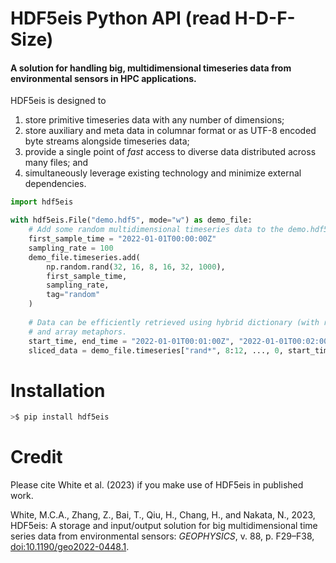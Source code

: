 # HDF5eis Python API (read H-D-F-Size)
#### A solution for handling big, multidimensional timeseries data from environmental sensors in HPC applications.

HDF5eis is designed to
1. store primitive timeseries data with any number of dimensions;
2. store auxiliary and meta data in columnar format or as UTF-8 encoded byte streams alongside timeseries data;
3. provide a single point of *fast* access to diverse data distributed across many files; and
4. simultaneously leverage existing technology and minimize external dependencies.

```python
import hdf5eis

with hdf5eis.File("demo.hdf5", mode="w") as demo_file:
    # Add some random multidimensional timeseries data to the demo.hdf5 file.
    first_sample_time = "2022-01-01T00:00:00Z"
    sampling_rate = 100
    demo_file.timeseries.add(
        np.random.rand(32, 16, 8, 16, 32, 1000),
        first_sample_time, 
        sampling_rate,
        tag="random"
    )
    
    # Data can be efficiently retrieved using hybrid dictionary (with regular expression parsing)
    # and array metaphors.
    start_time, end_time = "2022-01-01T00:01:00Z", "2022-01-01T00:02:00Z"
    sliced_data = demo_file.timeseries["rand*", 8:12, ..., 0, start_time: end_time]
```

# Installation

```bash
>$ pip install hdf5eis
```

# Credit
Please cite White et al. (2023) if you make use of HDF5eis in published work.

White, M.C.A., Zhang, Z., Bai, T., Qiu, H., Chang, H., and Nakata, N., 2023, HDF5eis: A storage and input/output solution for big multidimensional time series data from environmental sensors: *GEOPHYSICS*, v. 88, p. F29–F38, [doi:10.1190/geo2022-0448.1](https://library.seg.org/doi/10.1190/geo2022-0448.1).
